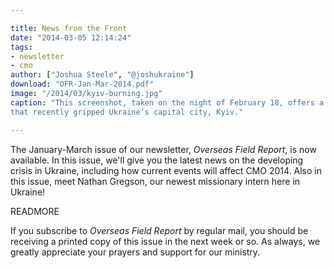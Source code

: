 ```yaml
---

title: News from the Front
date: "2014-03-05 12:14:24"
tags:
- newsletter
- cmo
author: ["Joshua Steele", "@joshukraine"]
download: "OFR-Jan-Mar-2014.pdf"
image: "/2014/03/kyiv-burning.jpg"
caption: "This screenshot, taken on the night of February 18, offers a glimpse of the violence and turmoil
that recently gripped Ukraine’s capital city, Kyiv."

---
```


The January-March issue of our newsletter, *Overseas Field Report*, is now available. In this issue, we'll give you the latest news on the developing crisis in Ukraine, including how current events will affect CMO 2014. Also in this issue, meet Nathan Gregson, our newest missionary intern here in Ukraine!

READMORE

If you subscribe to *Overseas Field Report* by regular mail, you should be receiving a printed copy of this issue in the next week or so. As always, we greatly appreciate your prayers and support for our ministry.
